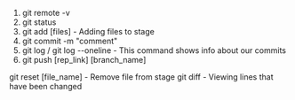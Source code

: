 1. git remote -v
2. git status
2. git add [files] - Adding files to stage
3. git commit -m "comment"
4. git log / git log --oneline - This command shows info about our commits
5. git push [rep_link] [branch_name]


git reset [file_name] - Remove file from stage
git diff - Viewing lines that have been changed